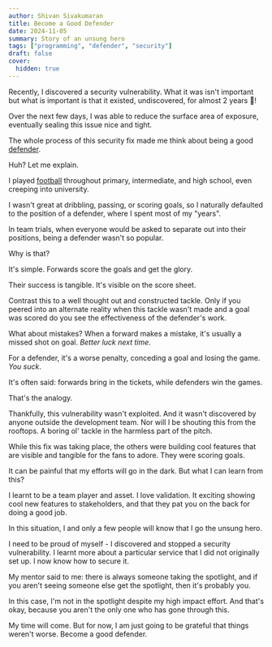 ```yaml
---
author: Shivan Sivakumaran
title: Become a Good Defender
date: 2024-11-05
summary: Story of an unsung hero
tags: ["programming", "defender", "security"]
draft: false
cover:
  hidden: true
---
```


Recently, I discovered a security vulnerability. What it was isn't important but what is important is that it existed, undiscovered, for almost 2 years 🤯!

Over the next few days, I was able to reduce the surface area of exposure, eventually sealing this issue nice and tight.

The whole process of this security fix made me think about being a good [defender](<https://en.wikipedia.org/wiki/Defender_(association_football)>).

Huh? Let me explain.

I played [football](https://en.wikipedia.org/wiki/Association_football) throughout primary, intermediate, and high school, even creeping into university.

I wasn't great at dribbling, passing, or scoring goals, so I naturally defaulted to the position of a defender, where I spent most of my "years".

In team trials, when everyone would be asked to separate out into their positions, being a defender wasn't so popular.

Why is that?

It's simple. Forwards score the goals and get the glory.

Their success is tangible. It's visible on the score sheet.

Contrast this to a well thought out and constructed tackle. Only if you peered into an alternate reality when this tackle wasn't made and a goal was scored do you see the effectiveness of the defender's work.

What about mistakes? When a forward makes a mistake, it's usually a missed shot on goal. _Better luck next time_.

For a defender, it's a worse penalty, conceding a goal and losing the game. _You suck_.

It's often said: forwards bring in the tickets, while defenders win the games.

That's the analogy.

Thankfully, this vulnerability wasn't exploited. And it wasn't discovered by anyone outside the development team. Nor will I be shouting this from the rooftops. A boring ol' tackle in the harmless part of the pitch.

While this fix was taking place, the others were building cool features that are visible and tangible for the fans to adore. They were scoring goals.

It can be painful that my efforts will go in the dark. But what I can learn from this?

I learnt to be a team player and asset. I love validation. It exciting showing cool new features to stakeholders, and that they pat you on the back for doing a good job.

In this situation, I and only a few people will know that I go the unsung hero.

I need to be proud of myself - I discovered and stopped a security vulnerability. I learnt more about a particular service that I did not originally set up. I now know how to secure it.

My mentor said to me: there is always someone taking the spotlight, and if you aren't seeing someone else get the spotlight, then it's probably you.

In this case, I'm not in the spotlight despite my high impact effort. And that's okay, because you aren't the only one who has gone through this.

My time will come. But for now, I am just going to be grateful that things weren't worse. Become a good defender.
